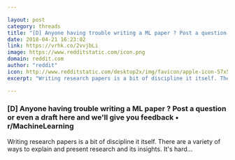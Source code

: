 ```yaml
---

layout: post
category: threads
title: "[D] Anyone having trouble writing a ML paper ? Post a question or even a draft here and we'll give you feedback"
date: 2018-04-21 16:23:02
link: https://vrhk.co/2vvjbLi
image: https://www.redditstatic.com/icon.png
domain: reddit.com
author: "reddit"
icon: http://www.redditstatic.com/desktop2x/img/favicon/apple-icon-57x57.png
excerpt: "Writing research papers is a bit of discipline it itself. There are a variety of ways to explain and present research and its insights. It's hard..."

---
```


### [D] Anyone having trouble writing a ML paper ? Post a question or even a draft here and we'll give you feedback • r/MachineLearning

Writing research papers is a bit of discipline it itself. There are a variety of ways to explain and present research and its insights. It's hard...